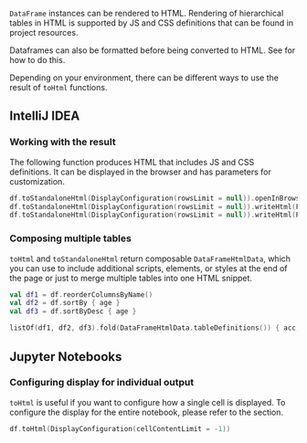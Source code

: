 [//]: # (title: toHtml)

<!---IMPORT org.jetbrains.kotlinx.dataframe.samples.api.Render-->

`DataFrame` instances can be rendered to HTML.
Rendering of hierarchical tables in HTML is supported by JS and CSS definitions
that can be found in project resources.

Dataframes can also be formatted before being converted to HTML.
See [](format.md) for how to do this.

Depending on your environment, there can be different ways to use the result of `toHtml` functions.

## IntelliJ IDEA

### Working with the result

The following function produces HTML that includes JS and CSS definitions.
It can be displayed in the browser and has parameters for customization.

<!---FUN useRenderingResult-->

```kotlin
df.toStandaloneHtml(DisplayConfiguration(rowsLimit = null)).openInBrowser()
df.toStandaloneHtml(DisplayConfiguration(rowsLimit = null)).writeHtml(File("/path/to/file"))
df.toStandaloneHtml(DisplayConfiguration(rowsLimit = null)).writeHtml(Path("/path/to/file"))
```

<!---END-->

### Composing multiple tables

`toHtml` and `toStandaloneHtml` return composable `DataFrameHtmlData`,
which you can use to include additional scripts, elements,
or styles at the end of the page or just to merge multiple tables into one HTML snippet.

<!---FUN composeTables-->

```kotlin
val df1 = df.reorderColumnsByName()
val df2 = df.sortBy { age }
val df3 = df.sortByDesc { age }

listOf(df1, df2, df3).fold(DataFrameHtmlData.tableDefinitions()) { acc, df -> acc + df.toHtml() }
```

<!---END-->

## Jupyter Notebooks

### Configuring display for individual output

`toHtml` is useful if you want to configure how a single cell is displayed.
To configure the display for the entire notebook, please refer to the [](jupyterRendering.md) section.

<!---FUN configureCellOutput-->

```kotlin
df.toHtml(DisplayConfiguration(cellContentLimit = -1))
```

<!---END-->


